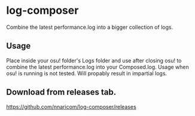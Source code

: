 # log-composer
Combine the latest performance.log into a bigger collection of logs.

## Usage
Place inside your osu! folder's Logs folder and use after closing osu! to combine the latest performance.log into your Composed.log.
Usage when osu! is running is not tested. Will propably result in impartial logs.

## Download from releases tab.
https://github.com/nnaricom/log-composer/releases
